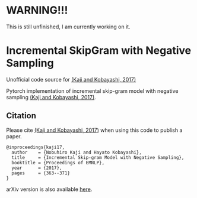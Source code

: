 # WARNING!!!

This is still unfinished, I am currently working on it.


# Incremental SkipGram with Negative Sampling

Unofficial code source for [(Kaji and Kobayashi, 2017)](http://aclweb.org/anthology/D17-1037)

Pytorch implementation of incremental skip-gram model with negative sampling [(Kaji and Kobayashi, 2017)](http://aclweb.org/anthology/D17-1037).



## Citation

Please cite [(Kaji and Kobayashi, 2017)](http://aclweb.org/anthology/D17-1037) when using this code to publish a paper.

```
@inproceedings{kaji17,
  author    = {Nobuhiro Kaji and Hayato Kobayashi},
  title     = {Incremental Skip-gram Model with Negative Sampling},
  booktitle = {Proceedings of EMNLP},
  year      = {2017},
  pages     = {363--371}
}
```

arXiv version is also available [here](https://arxiv.org/abs/1704.03956).
